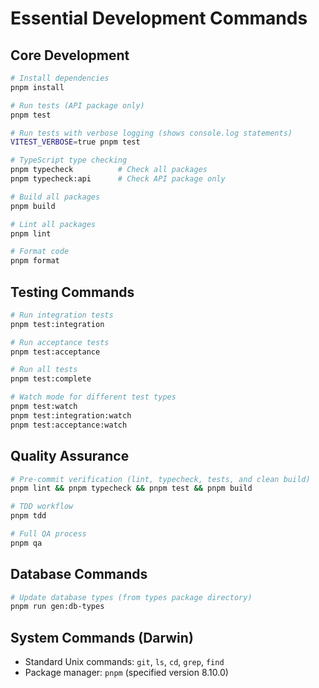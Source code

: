 # Essential Development Commands

## Core Development
```bash
# Install dependencies
pnpm install

# Run tests (API package only)
pnpm test

# Run tests with verbose logging (shows console.log statements)
VITEST_VERBOSE=true pnpm test

# TypeScript type checking
pnpm typecheck          # Check all packages
pnpm typecheck:api      # Check API package only

# Build all packages
pnpm build

# Lint all packages
pnpm lint

# Format code
pnpm format
```

## Testing Commands
```bash
# Run integration tests
pnpm test:integration

# Run acceptance tests  
pnpm test:acceptance

# Run all tests
pnpm test:complete

# Watch mode for different test types
pnpm test:watch
pnpm test:integration:watch
pnpm test:acceptance:watch
```

## Quality Assurance
```bash
# Pre-commit verification (lint, typecheck, tests, and clean build)
pnpm lint && pnpm typecheck && pnpm test && pnpm build

# TDD workflow
pnpm tdd

# Full QA process
pnpm qa
```

## Database Commands
```bash
# Update database types (from types package directory)
pnpm run gen:db-types
```

## System Commands (Darwin)
- Standard Unix commands: `git`, `ls`, `cd`, `grep`, `find`
- Package manager: `pnpm` (specified version 8.10.0)